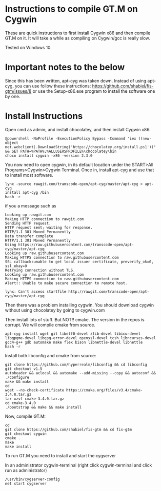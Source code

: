 # Instructions to compile GT.M on Cygwin
These are quick instructions to first install Cygwin x86 and then compile GT.M on it. It will take a while as compiling on Cygwin/gcc is really slow.

Tested on Windows 10.

# Important notes to the below
Since this has been written, apt-cyg was taken down. Instead of using apt-cyg, you can use follow these instructions: https://github.com/shabiel/fis-gtm/issues/8 or use the Setup-x86.exe program to install the software one by one.

# Install Instructions
Open cmd as admin, and install chocolatey, and then install Cygwin x86. 

```
@powershell -NoProfile -ExecutionPolicy Bypass -Command "iex ((new-object net.webclient).DownloadString('https://chocolatey.org/install.ps1'))" && SET PATH=%PATH%;%ALLUSERSPROFILE%\chocolatey\bin
choco install cygwin -x86 -version 2.3.0
```

You now need to open cygwin, in its default location under the START>All Programs>Cygwin>Cygwin Terminal. Once in, install apt-cyg and use that to install most software.

```
lynx -source rawgit.com/transcode-open/apt-cyg/master/apt-cyg > apt-cyg
install apt-cyg /bin
hash -r
```
if you a message such as
```
Looking up rawgit.com
Making HTTP connection to rawgit.com
Sending HTTP request.
HTTP request sent; waiting for response.
HTTP/1.1 301 Moved Permanently
Data transfer complete
HTTP/1.1 301 Moved Permanently
Using https://raw.githubusercontent.com/transcode-open/apt-cyg/master/apt-cyg
Looking up raw.githubusercontent.com
Making HTTPS connection to raw.githubusercontent.com
SSL callback:unable to get local issuer certificate, preverify_ok=0, ssl_okay=0
Retrying connection without TLS.
Looking up raw.githubusercontent.com
Making HTTPS connection to raw.githubusercontent.com
Alert!: Unable to make secure connection to remote host.

lynx: Can't access startfile http://rawgit.com/transcode-open/apt-cyg/master/apt-cyg
```
Then there was a problem installing cygwin. You should download cygwin without using chocolatey by going to cygwin.com

Then install lots of stuff. But NOT!! cmake. The version in the repos is corrupt. We will compile cmake from source.
```
apt-cyg install wget git libelf0-devel zlib-devel libicu-devel libgpgme-devel libgpg-error-devel openssl-devel tcsh libncurses-devel gcc4-g++ gdb automake make flex bison libnettle-devel libnettle
hash -r
```

Install both libconfig and cmake from source:
```
git clone https://github.com/hyperrealm/libconfig && cd libconfig
git checkout v1.5
autoheader && aclocal && automake --add-missing --copy && autoconf && ./configure
make && make install
cd
wget --no-check-certificate https://cmake.org/files/v3.4/cmake-3.4.0.tar.gz
tar xzvf cmake-3.4.0.tar.gz
cd cmake-3.4.0
./bootstrap && make && make install
```

Now, compile GT.M:
```
cd
git clone https://github.com/shabiel/fis-gtm && cd fis-gtm
git checkout cygwin
cmake .
make
make install
```

To run GT.M you need to install and start the cygserver

In an administrator cygwin-terminal (right click cygwin-terminal and click run as administrator)
```
/usr/bin/cygserver-config
net start cygserver
```
